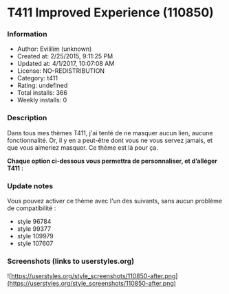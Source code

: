 # T411 Improved Experience (110850)

### Information
- Author: Evililim (unknown)
- Created at: 2/25/2015, 9:11:25 PM
- Updated at: 4/1/2017, 10:07:08 AM
- License: NO-REDISTRIBUTION
- Category: t411
- Rating: undefined
- Total installs: 366
- Weekly installs: 0


### Description
Dans tous mes thèmes T411, j'ai tenté de ne masquer aucun lien, aucune fonctionnalité. Or, il y en a peut-être dont vous ne vous servez jamais, et que vous aimeriez masquer. Ce thème est là pour ça.

<b>Chaque option ci-dessous vous permettra de personnaliser, et d’alléger T411 :</b>

### Update notes
Vous pouvez activer ce thème avec l'un des suivants, sans aucun problème de compatibilité :
<ul>
<li>style 96784</li>
<li>style 99377</li>
<li>style 109979</li>
<li>style 107607</li>
</ul>

### Screenshots (links to userstyles.org)
![https://userstyles.org/style_screenshots/110850-after.png](https://userstyles.org/style_screenshots/110850-after.png)


